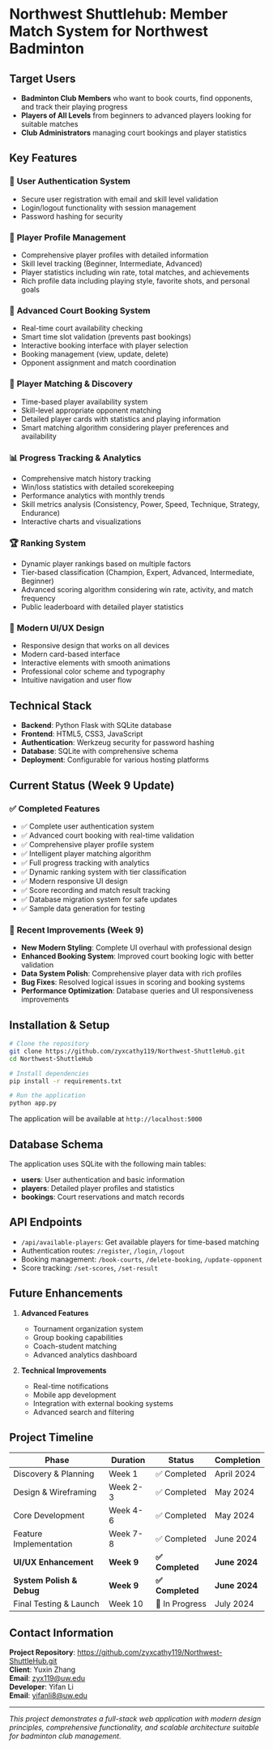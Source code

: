 # Northwest Shuttlehub: Member Match System for Northwest Badminton

## Target Users

- **Badminton Club Members** who want to book courts, find opponents, and track their playing progress
- **Players of All Levels** from beginners to advanced players looking for suitable matches
- **Club Administrators** managing court bookings and player statistics

## Key Features

### 🔐 **User Authentication System**
- Secure user registration with email and skill level validation
- Login/logout functionality with session management
- Password hashing for security

### 👤 **Player Profile Management**
- Comprehensive player profiles with detailed information
- Skill level tracking (Beginner, Intermediate, Advanced)
- Player statistics including win rate, total matches, and achievements
- Rich profile data including playing style, favorite shots, and personal goals

### 🏸 **Advanced Court Booking System**
- Real-time court availability checking
- Smart time slot validation (prevents past bookings)
- Interactive booking interface with player selection
- Booking management (view, update, delete)
- Opponent assignment and match coordination

### 🎯 **Player Matching & Discovery**
- Time-based player availability system
- Skill-level appropriate opponent matching
- Detailed player cards with statistics and playing information
- Smart matching algorithm considering player preferences and availability

### 📊 **Progress Tracking & Analytics**
- Comprehensive match history tracking
- Win/loss statistics with detailed scorekeeping
- Performance analytics with monthly trends
- Skill metrics analysis (Consistency, Power, Speed, Technique, Strategy, Endurance)
- Interactive charts and visualizations

### 🏆 **Ranking System**
- Dynamic player rankings based on multiple factors
- Tier-based classification (Champion, Expert, Advanced, Intermediate, Beginner)
- Advanced scoring algorithm considering win rate, activity, and match frequency
- Public leaderboard with detailed player statistics

### 🎨 **Modern UI/UX Design**
- Responsive design that works on all devices
- Modern card-based interface
- Interactive elements with smooth animations
- Professional color scheme and typography
- Intuitive navigation and user flow

## Technical Stack

- **Backend**: Python Flask with SQLite database
- **Frontend**: HTML5, CSS3, JavaScript
- **Authentication**: Werkzeug security for password hashing
- **Database**: SQLite with comprehensive schema
- **Deployment**: Configurable for various hosting platforms

## Current Status (Week 9 Update)

### ✅ **Completed Features**
- ✅ Complete user authentication system
- ✅ Advanced court booking with real-time validation
- ✅ Comprehensive player profile system
- ✅ Intelligent player matching algorithm
- ✅ Full progress tracking with analytics
- ✅ Dynamic ranking system with tier classification
- ✅ Modern responsive UI design
- ✅ Score recording and match result tracking
- ✅ Database migration system for safe updates
- ✅ Sample data generation for testing

### 🎯 **Recent Improvements (Week 9)**
- **New Modern Styling**: Complete UI overhaul with professional design
- **Enhanced Booking System**: Improved court booking logic with better validation
- **Data System Polish**: Comprehensive player data with rich profiles
- **Bug Fixes**: Resolved logical issues in scoring and booking systems
- **Performance Optimization**: Database queries and UI responsiveness improvements

## Installation & Setup

```bash
# Clone the repository
git clone https://github.com/zyxcathy119/Northwest-ShuttleHub.git
cd Northwest-ShuttleHub

# Install dependencies
pip install -r requirements.txt

# Run the application
python app.py
```

The application will be available at `http://localhost:5000`

## Database Schema

The application uses SQLite with the following main tables:
- **users**: User authentication and basic information
- **players**: Detailed player profiles and statistics
- **bookings**: Court reservations and match records

## API Endpoints

- `/api/available-players`: Get available players for time-based matching
- Authentication routes: `/register`, `/login`, `/logout`
- Booking management: `/book-courts`, `/delete-booking`, `/update-opponent`
- Score tracking: `/set-scores`, `/set-result`

## Future Enhancements

1. **Advanced Features**
   - Tournament organization system
   - Group booking capabilities
   - Coach-student matching
   - Advanced analytics dashboard

2. **Technical Improvements**
   - Real-time notifications
   - Mobile app development
   - Integration with external booking systems
   - Advanced search and filtering

## Project Timeline

| Phase                     | Duration    | Status          | Completion    |
|---------------------------|-------------|-----------------|---------------|
| Discovery & Planning      | Week 1      | ✅ Completed    | April 2024    |
| Design & Wireframing      | Week 2-3    | ✅ Completed    | May 2024      |
| Core Development          | Week 4-6    | ✅ Completed    | May 2024      |
| Feature Implementation    | Week 7-8    | ✅ Completed    | June 2024     |
| **UI/UX Enhancement**     | **Week 9**  | **✅ Completed** | **June 2024** |
| **System Polish & Debug** | **Week 9**  | **✅ Completed** | **June 2024** |
| Final Testing & Launch    | Week 10     | 🔄 In Progress  | July 2024     |

## Contact Information

**Project Repository**: https://github.com/zyxcathy119/Northwest-ShuttleHub.git  
**Client**: Yuxin Zhang  
**Email**: zyx119@uw.edu  
**Developer**: Yifan Li  
**Email**: yifanli8@uw.edu  

---

*This project demonstrates a full-stack web application with modern design principles, comprehensive functionality, and scalable architecture suitable for badminton club management.*
